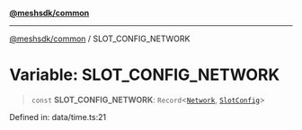 [**@meshsdk/common**](../README.md)

***

[@meshsdk/common](../globals.md) / SLOT\_CONFIG\_NETWORK

# Variable: SLOT\_CONFIG\_NETWORK

> `const` **SLOT\_CONFIG\_NETWORK**: `Record`\<[`Network`](../type-aliases/Network.md), [`SlotConfig`](../type-aliases/SlotConfig.md)\>

Defined in: data/time.ts:21
